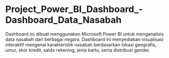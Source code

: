 # Project_Power_BI_Dashboard_-Dashboard_Data_Nasabah
Dashboard ini dibuat menggunakan Microsoft Power BI untuk menganalisis data nasabah dari berbagai negara. Dashboard ini menyediakan visualisasi interaktif mengenai karakteristik nasabah berdasarkan lokasi geografis, umur, skor kredit, saldo rekening, jenis kartu, serta distribusi gender.
